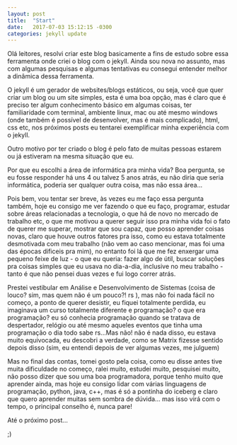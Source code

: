 ```yaml
---
layout: post
title:  "Start"
date:   2017-07-03 15:12:15 -0300
categories: jekyll update
---
```

Olá leitores, resolvi criar este blog basicamente a fins de estudo sobre essa ferramenta onde criei o blog com o jekyll. Ainda sou nova no assunto, mas com algumas pesquisas e algumas tentativas eu consegui entender melhor a dinâmica dessa ferramenta.

O jekyll é um gerador de websites/blogs estáticos, ou seja, você que quer criar um blog ou um site simples, esta é uma boa opção, mas é claro que é preciso ter algum conhecimento básico em algumas coisas, ter familiaridade com terminal, ambiente linux, mac ou até mesmo windows (onde também é possível de desenvolver, mas é mais complicado), html, css etc, nos próximos posts eu tentarei exemplificar minha experiência com o jekyll.

Outro motivo por ter criado o blog é pelo fato de muitas pessoas estarem ou já estiveram na mesma situação que eu.

Por que eu escolhi a área de informática pra minha vida? Boa pergunta, se eu fosse responder há uns 4 ou talvez 5 anos atrás, eu não diria que seria informática, poderia ser qualquer outra coisa, mas não essa área...

Pois bem, vou tentar ser breve, às vezes eu me faço essa pergunta também, hoje eu consigo me ver fazendo o que eu faço, programar, estudar sobre áreas relacionadas a tecnologia, o que há de novo no mercado de trabalho etc, o que me motivou a querer seguir isso pra minha vida foi o fato de querer me superar, mostrar que sou capaz, que posso aprender coisas novas, claro que houve outros fatores pra isso, como eu estava totalmente desmotivada com meu trabalho (não vem ao caso mencionar, mas foi uma das épocas dificeis pra mim), no entanto foi lá que me fez enxergar uma pequeno feixe de luz - o que eu queria: fazer algo de útil, buscar soluções pra coisas simples que eu usava no dia-a-dia, inclusive no meu trabalho - tanto é que não pensei duas vezes e fui logo correr atrás.

Prestei vestibular em Análise e Desenvolvimento de Sistemas (coisa de louco? sim, mas quem não é um pouco?! rs ), mas não foi nada fácil no começo, a ponto de querer desistir, eu fiquei totalmente perdida, eu imaginava um curso totalmente diferente e programação? o que era programação? eu só conhecia programação quando se tratava de despertador, relógio ou até mesmo aqueles eventos que tinha uma programação o dia todo sabe rs...Mas não! não é nada disso, eu estava muito equivocada, eu descobri a verdade, como se Matrix fizesse sentido depois disso (sim, eu entendi depois de ver algumas vezes, me julguem)

Mas no final das contas, tomei gosto pela coisa, como eu disse antes tive muita dificuldade no começo, ralei muito, estudei muito, pesquisei muito, não posso dizer que sou uma boa programadora, porque tenho muito que aprender ainda, mas hoje eu consigo lidar com várias linguagens de programação, python, java, c++, mas é só a pontinha do iceberg e claro que quero aprender muitas sem sombra de dúvida... mas isso virá com o tempo, o principal conselho é, nunca pare! 

Até o próximo post...

;)